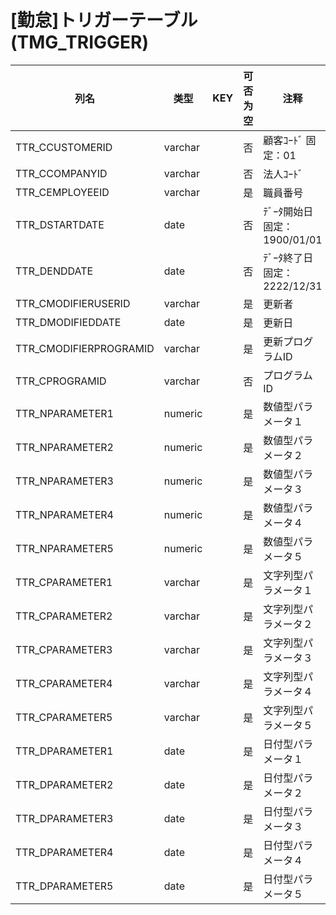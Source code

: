 # [勤怠]トリガーテーブル                                                (TMG_TRIGGER)
| 列名   | 类型   | KEY  | 可否为空 | 注释   |
| ---- | ---- | ---- | ---- | ---- |
|TTR_CCUSTOMERID|varchar||否|顧客ｺｰﾄﾞ                        固定：01                                                       |
|TTR_CCOMPANYID|varchar||否|法人ｺｰﾄﾞ                                                                                    |
|TTR_CEMPLOYEEID|varchar||是|職員番号                                                                                      |
|TTR_DSTARTDATE|date||否|ﾃﾞｰﾀ開始日                       固定：1900/01/01                                               |
|TTR_DENDDATE|date||否|ﾃﾞｰﾀ終了日                       固定：2222/12/31                                               |
|TTR_CMODIFIERUSERID|varchar||是|更新者                                                                                       |
|TTR_DMODIFIEDDATE|date||是|更新日                                                                                       |
|TTR_CMODIFIERPROGRAMID|varchar||是|更新プログラムID                                                                                 |
|TTR_CPROGRAMID|varchar||否|プログラムID                                                                                   |
|TTR_NPARAMETER1|numeric||是|数値型パラメータ１                                                                                 |
|TTR_NPARAMETER2|numeric||是|数値型パラメータ２                                                                                 |
|TTR_NPARAMETER3|numeric||是|数値型パラメータ３                                                                                 |
|TTR_NPARAMETER4|numeric||是|数値型パラメータ４                                                                                 |
|TTR_NPARAMETER5|numeric||是|数値型パラメータ５                                                                                 |
|TTR_CPARAMETER1|varchar||是|文字列型パラメータ１                                                                                |
|TTR_CPARAMETER2|varchar||是|文字列型パラメータ２                                                                                |
|TTR_CPARAMETER3|varchar||是|文字列型パラメータ３                                                                                |
|TTR_CPARAMETER4|varchar||是|文字列型パラメータ４                                                                                |
|TTR_CPARAMETER5|varchar||是|文字列型パラメータ５                                                                                |
|TTR_DPARAMETER1|date||是|日付型パラメータ１                                                                                 |
|TTR_DPARAMETER2|date||是|日付型パラメータ２                                                                                 |
|TTR_DPARAMETER3|date||是|日付型パラメータ３                                                                                 |
|TTR_DPARAMETER4|date||是|日付型パラメータ４                                                                                 |
|TTR_DPARAMETER5|date||是|日付型パラメータ５                                                                                 |
